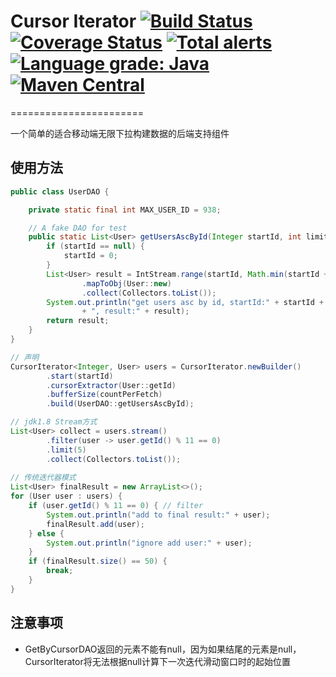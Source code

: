 # Cursor Iterator [![Build Status](https://travis-ci.org/PhantomThief/cursor-iterator.svg)](https://travis-ci.org/PhantomThief/cursor-iterator) [![Coverage Status](https://coveralls.io/repos/PhantomThief/cursor-iterator/badge.svg?branch=master)](https://coveralls.io/r/PhantomThief/cursor-iterator?branch=master) [![Total alerts](https://img.shields.io/lgtm/alerts/g/PhantomThief/cursor-iterator.svg?logo=lgtm&logoWidth=18)](https://lgtm.com/projects/g/PhantomThief/cursor-iterator/alerts/) [![Language grade: Java](https://img.shields.io/lgtm/grade/java/g/PhantomThief/cursor-iterator.svg?logo=lgtm&logoWidth=18)](https://lgtm.com/projects/g/PhantomThief/cursor-iterator/context:java) [![Maven Central](https://img.shields.io/maven-central/v/com.github.phantomthief/cursor-iterator)](https://search.maven.org/artifact/com.github.phantomthief/cursor-iterator/)
=======================

一个简单的适合移动端无限下拉构建数据的后端支持组件 

## 使用方法

```Java
public class UserDAO {

    private static final int MAX_USER_ID = 938;

    // A fake DAO for test
    public static List<User> getUsersAscById(Integer startId, int limit) {
        if (startId == null) {
            startId = 0;
        }
        List<User> result = IntStream.range(startId, Math.min(startId + limit, MAX_USER_ID))
                .mapToObj(User::new)
                .collect(Collectors.toList());
        System.out.println("get users asc by id, startId:" + startId + ", limit:" + limit
                + ", result:" + result);
        return result;
    }
}

// 声明
CursorIterator<Integer, User> users = CursorIterator.newBuilder()
        .start(startId)
        .cursorExtractor(User::getId)
        .bufferSize(countPerFetch)
        .build(UserDAO::getUsersAscById);

// jdk1.8 Stream方式
List<User> collect = users.stream()
		.filter(user -> user.getId() % 11 == 0)
		.limit(5)
        .collect(Collectors.toList());
        
// 传统迭代器模式
List<User> finalResult = new ArrayList<>();
for (User user : users) {
    if (user.getId() % 11 == 0) { // filter
        System.out.println("add to final result:" + user);
        finalResult.add(user);
    } else {
        System.out.println("ignore add user:" + user);
    }
    if (finalResult.size() == 50) {
        break;
    }
}
```

## 注意事项

* GetByCursorDAO返回的元素不能有null，因为如果结尾的元素是null，CursorIterator将无法根据null计算下一次迭代滑动窗口时的起始位置
